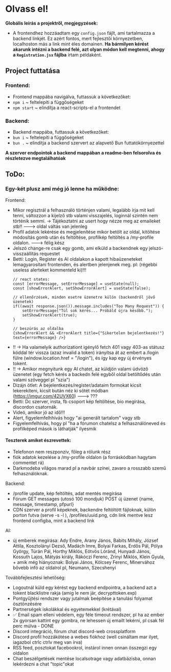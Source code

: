 # Olvass el!
__Globális leírás a projektről, megjegyzések:__

- A frontendhez hozzáadtam egy `config.json` fájlt, ami tartalmazza a backend linkjét. Ez azért fontos, mert fejlesztői környezetben, localhoston más a link mint éles domainen. **Ha bármilyen kérést akarunk intézni a backend felé, azt olyan módon kell megtenni, ahogy a `Registration.jsx` fájlba** írtam példaként. 

## Project futtatása
### Frontend:
- Frontend mappába navigálva, futtassuk a következőket:
- `npm i` ~ feltelepíti a függőségeket
- `npm start` ~ elindítja a react-scripts-el a frontendet

### Backend:
- Backend mappába, futtassuk a következőket:
- `bun i` ~ feltelepíti a függőségeket
- `bun .` ~ elindítja a backend szervert az alapvető Bun futtatókörnyezettel

**A szerver endpointok a backend mappában a readme-ben felsorolva és részletezve megtalálhatóak**

## ToDo:
### Egy-két plusz ami még jó lenne ha működne: 
Frontend:
- Mikor regisztrál a felhasználó történjen valami, legalább írja mit kell tenni, változzon a kijelző stb valami visszajelés, loginnál szintén nem történik semmi. -> Tájékoztatni az usert hogy nézze meg az emaileket stb!! ---> oldal váltás van jelenleg
- Profil adatok lekérése és megjelenítése mikor betölt az oldal, kitöltése módosítás gomb után és feltöltése, profilkép feltöltés a /my-profile oldalon. ---> félig kész
- Jelszó change-re csak egy gomb, ami elküld a backendnek egy jelszó-visszaállítás requestet
- Betti: Login, Register és AI oldalakon a kapott hibaüzeneteket lemagyarosítani frontenden, és alertben jelenjenek meg. pl: (régebbi useless alerteket kommenteld ki)!!!
  ```
  // react states:
  const [errorMessage, setErrorMessage] = useState(null);
  const [showErrorAlert, setShowErrorAlert] = useState(false);

  // ellenőrzések, minden esetre üzenetre külön (backendről jövő üzenetek)
  if((await response.json()).message.includes("Too Many Request")) {
      setErrorMessage("Túl sok kérés... Próbáld újra később.");
      setShowErrorAlert(true);
  }

  // beszúrás az oldalba
  {showErrorAlert && <ErrorAlert title={"Sikertelen bejelentkezés!"} text={errorMessage} />}
  ```
- !! -> Ha valamelyik authorizationt igénylő fetch 401 vagy 403-as státusz kóddal tér vissza (azaz invalid a token) irányítsa át az embert a /login fülre (window.location.href = "/login"), és így kap egy új érvényes tokent.
- !! -> Amikor megnyitunk egy AI chatet, az küldjön valami üdvöző üzenetet (egy fetch kérés a backedn felé egyből oldal betöltődés után valami szöveggel pl "szia")
- Dizájn ötlet: A bejelentkezés/register/adataim formokat kicsit lekerekíteni, kicsit bután néz ki sötét módban (https://imgur.com/42UVX60) ---> ???
- Betti: Dc szerver, insta, fb csoport kép feltöltése, bio megírása, discordon csatornák.
- Videó, amikor jó az idő!!!
- Alert, figyelemfelhhívás hogy "ai generált tartalom" vagy stb
- Figyelemfelhívás, hogy pl "ha a fórumon chatelsz a felhasználóneved és profilképed mások is láthatják" ilyesmik
  
#### Teszterek amiket észrevettek:
- Telefonon nem reszponziv, főleg a rólunk rész
- fiók adatok kezelése a /my-profile oldalon (a forráskódban hagytam commentet rá)
- Darkmodeba világos marad pl a navbár színei, zavaro a rosszabb szemű felhasználóknak.

Backend:
- /profile update, kép feltöltés, adat mentés megírása 
- Fórum GET messages (utosó 100 mondjuk) POST új üzenet {name, message, timestamp, pfpurl}
- CDN szerver a profil képeknek, backendre feltöltött fájloknak, külön porton futva (serve -s <mappa neve> -l <port>), <cdn link>/profiles/uuid.png, cdn link mentve lesz frontend configba, mint a backend link

AI:
- új emberek megírása: Ady Endre, Arany János, Babits Mihály, József Attila, Kosztolányi Dezső, Madách Imre, Bolyai Farkas, Erdős Pál, Pólya György, Túrán Pál, Horthy Miklós, Eötvös Lóránd, Hunyadi János, Kossuth Lajos, Mátyás király, Rákóczi Ferenc, Zrinyi Miklós, Klein Gyula,  + amik még hiányoznak: Bolyai János, Kölcsey Ferenc, Minervához bővebb infó az oldalrol pl, Neumann, Szecshenyi

Továbbfejlesztési lehetőség:
- Logoutnál küld egy kérést egy backend endpointra, a backend azt a tokent blacklistre rakja (amig le nem jár, decrypttoken.exp)
- Pontgyűjtési rendszer vagy jutalmak beépítése a tanulási folyamat ösztönzésére
- Partnerségek iskolákkal és egyetemekkel (krétával)
- ✅ Email spam elleni védelem, egy féle timeout rendszer, pl ha az ember 2x gyorsan kattint egy gombra, ne lehessen új emailt lekérni, pl csak fél perc múlva - DONE
- Discord integráció, fórum chat discord-web crossplatform
- Discord profil hozzákötése a webes fiókhoz (well csináltam mar ilyet, iagazbol ctrlc ctrlv meg van írva)
- RSS feed, posztokat facebookrol, instárol innen onnan összegzi egy oldalon
- Chat beszélgetések mentése localsotrage vagy adatbázisba, onnan lekérdezni a chat "topic"okat

